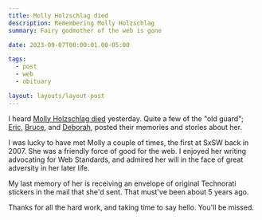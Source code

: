 ```yaml
---
title: Molly Holzschlag died
description: Remembering Molly Holzschlag
summary: Fairy godmother of the web is gone

date: 2023-09-07T00:00:01.00-05:00

tags:
  - post
  - web
  - obituary

layout: layouts/layout-post
---
```

I heard <a href="https://www.tucsonsentinel.com/local/report/090523_molly_holzschlag/tucsons-molly-holzschlag-known-as-the-fairy-godmother-web-dead-60/" title="Obituary from Tucson Sentinel">Molly Holzschlag died</a> yesterday. Quite a few of the "old guard"; <a href="https://meyerweb.com/eric/thoughts/2023/09/06/memories-of-molly/" title="Eric Meyer's blog">Eric</a>, <a href="https://brucelawson.co.uk/2023/goodbye-molly-holzschlag/" title="Bruce Lawson's blog">Bruce</a>, and <a href="https://www.lireo.com/remembering-molly-holzschlag/" title="">Deborah</a>, posted their memories and stories about her.

I was lucky to have met Molly a couple of times, the first at SxSW back in 2007.  She was a friendly force of good for the web. I enjoyed her writing advocating for Web Standards, and admired her will in the face of great adversity in her later life.

My last memory of her is receiving an envelope of original Technorati stickers in the mail that she'd sent. That must've been about 5 years ago.

Thanks for all the hard work, and taking time to say hello. You'll be missed.

